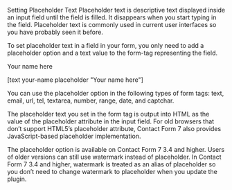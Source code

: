 Setting Placeholder Text
Placeholder text is descriptive text displayed inside an input field until the field is filled. It disappears when you start typing in the field. Placeholder text is commonly used in current user interfaces so you have probably seen it before.


 
To set placeholder text in a field in your form, you only need to add a placeholder option and a text value to the form-tag representing the field.


Your name here

[text your-name placeholder "Your name here"]

You can use the placeholder option in the following types of form tags: text, email, url, tel, textarea, number, range, date, and captchar.

The placeholder text you set in the form tag is output into HTML as the value of the placeholder attribute in the input field. For old browsers that don’t support HTML5’s placeholder attribute, Contact Form 7 also provides JavaScript-based placeholder implementation.

The placeholder option is available on Contact Form 7 3.4 and higher. Users of older versions can still use watermark instead of placeholder. In Contact Form 7 3.4 and higher, watermark is treated as an alias of placeholder so you don’t need to change watermark to placeholder when you update the plugin.